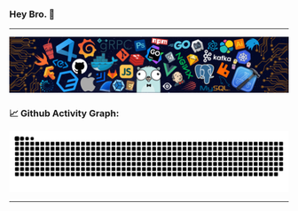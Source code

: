 ### Hey Bro. 👋

----

<!--
**Flippedky/Flippedky** is a ✨ _special_ ✨ repository because its `README.md` (this file) appears on your GitHub profile.

Here are some ideas to get you started:

- 🔭 I’m currently working on ...
- 🌱 I’m currently learning ...
- 👯 I’m looking to collaborate on ...
- 🤔 I’m looking for help with ...
- 💬 Ask me about ...
- 📫 How to reach me: ...
- 😄 Pronouns: ...
- ⚡ Fun fact: ...
-->

<!-- my-header-img -->
![](./images/header_.png)


<!-- GitHub stats graph -->
### 📈 Github Activity Graph:
<picture>
  <source media="(prefers-color-scheme: dark)" srcset="https://raw.githubusercontent.com/Flippedky/Flippedky/output/github-contribution-grid-snake-dark.svg">
  <source media="(prefers-color-scheme: light)" srcset="https://raw.githubusercontent.com/Flippedky/Flippedky/output/github-contribution-grid-snake.svg">
  <img alt="github contribution grid snake animation" src="https://raw.githubusercontent.com/Flippedky/Flippedky/output/github-contribution-grid-snake.svg">
</picture>

----

<!-- Quiec's github stats -->	
<!--
### 📊 Stats
| <img align="center" src="https://github-readme-stats.vercel.app/api?username=Flippedky&show_icons=true&theme=dark&include_all_commits=true" alt="stats"/> | <img align="center" src="https://github-readme-stats.vercel.app/api/top-langs/?username=Flippedky&theme=dark&layout=compact" alt="tops" /> |
| ----------------------------------------------------------------------------------------------------------------------------------------------- | --------------------------------------------------------------------------------------------------------------------------------------------------------- |
-->	
<!-- <img align="center" src="https://github-readme-streak-stats.herokuapp.com/?user=Flippedky&theme=dark" />-->
